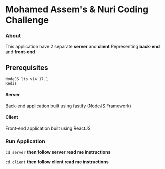# Mohamed Assem's & Nuri Coding Challenge

### About
This application have 2 separate **server** and **client**
Representing **back-end** and **front-end**

## Prerequisites
```
NodeJS lts v14.17.1
Redis
```

#### Server
Back-end application built using fastify (NodeJS Framework)

#### Client
Front-end application built using ReactJS 

### Run Application
```cd server```
**then follow server read me instructions**

```cd client```
**then follow client read me instructions**